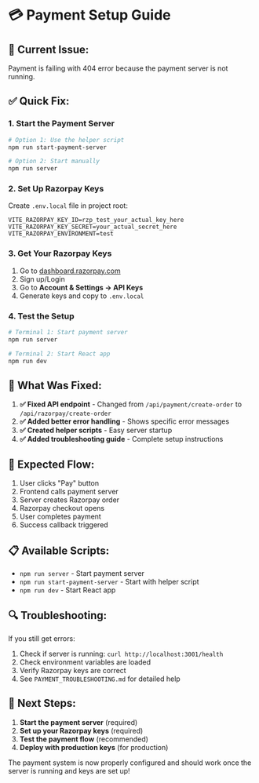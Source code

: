 # 💳 Payment Setup Guide

## 🚨 **Current Issue:**
Payment is failing with 404 error because the payment server is not running.

## ✅ **Quick Fix:**

### **1. Start the Payment Server**
```bash
# Option 1: Use the helper script
npm run start-payment-server

# Option 2: Start manually
npm run server
```

### **2. Set Up Razorpay Keys**
Create `.env.local` file in project root:
```env
VITE_RAZORPAY_KEY_ID=rzp_test_your_actual_key_here
VITE_RAZORPAY_KEY_SECRET=your_actual_secret_here
VITE_RAZORPAY_ENVIRONMENT=test
```

### **3. Get Your Razorpay Keys**
1. Go to [dashboard.razorpay.com](https://dashboard.razorpay.com/)
2. Sign up/Login
3. Go to **Account & Settings → API Keys**
4. Generate keys and copy to `.env.local`

### **4. Test the Setup**
```bash
# Terminal 1: Start payment server
npm run server

# Terminal 2: Start React app
npm run dev
```

## 🔧 **What Was Fixed:**

1. **✅ Fixed API endpoint** - Changed from `/api/payment/create-order` to `/api/razorpay/create-order`
2. **✅ Added better error handling** - Shows specific error messages
3. **✅ Created helper scripts** - Easy server startup
4. **✅ Added troubleshooting guide** - Complete setup instructions

## 🚀 **Expected Flow:**

1. User clicks "Pay" button
2. Frontend calls payment server
3. Server creates Razorpay order
4. Razorpay checkout opens
5. User completes payment
6. Success callback triggered

## 📋 **Available Scripts:**

- `npm run server` - Start payment server
- `npm run start-payment-server` - Start with helper script
- `npm run dev` - Start React app

## 🔍 **Troubleshooting:**

If you still get errors:
1. Check if server is running: `curl http://localhost:3001/health`
2. Check environment variables are loaded
3. Verify Razorpay keys are correct
4. See `PAYMENT_TROUBLESHOOTING.md` for detailed help

## 🎯 **Next Steps:**

1. **Start the payment server** (required)
2. **Set up your Razorpay keys** (required)
3. **Test the payment flow** (recommended)
4. **Deploy with production keys** (for production)

The payment system is now properly configured and should work once the server is running and keys are set up!


